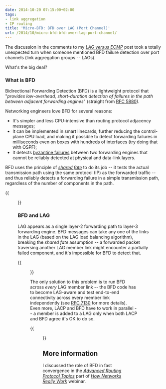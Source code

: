 ```yaml
---
date: 2014-10-20 07:15:00+02:00
tags:
- link aggregation
- IP routing
title: 'Micro-BFD: BFD over LAG (Port Channel)'
url: /2014/10/micro-bfd-bfd-over-lag-port-channel/
---
```

The discussion in the comments to my [*LAG versus ECMP*](/2014/10/lag-versus-ecmp/) post took a totally unexpected turn when someone mentioned BFD failure detection over port channels (link aggregation groups -- LAGs).

What's the big deal?
<!--more-->
### What is BFD

Bidirectional Forwarding Detection (BFD) is a lightweight protocol that "*provides low-overhead, short-duration detection of failures in the path between adjacent forwarding engines*" (straight from [RFC 5880](http://tools.ietf.org/html/rfc5880)).

Networking engineers love BFD for several reasons:

-   It's simpler and less CPU-intensive than routing protocol adjacency messages;
-   It can be implemented in smart linecards, further reducing the control-plane CPU load, and making it possible to detect forwarding failures in milliseconds even on boxes with hundreds of interfaces (try doing that with OSPF);
-   It detects [byzantine failures](http://en.wikipedia.org/wiki/Byzantine_fault_tolerance) between two forwarding engines that cannot be reliably detected at physical and data-link layers.

BFD uses the principle of [*shared fate*](/2014/08/fate-sharing-in-ip-networks/) to do its job -- it tests the actual transmission path using the same protocol (IP) as the forwarded traffic -- and thus reliably detects a forwarding failure in a simple transmission path, regardless of the number of components in the path.

{{<figure src="/2014/10/s1600-MicroBFD+-+Single+link.png" caption="BFD over a single link">}}

### BFD and LAG

LAG appears as a single layer-2 forwarding path to layer-3 forwarding engine. BFD messages can take any one of the links in the LAG (based on the LAG load balancing algorithm), breaking the *shared fate* assumption -- a forwarded packet traversing another LAG member link might encounter a partially failed component, and it's impossible for BFD to detect that.

{{<figure src="/2014/10/s1600-MicroBFD+-+BFD+over+LAG.png" caption="BFD over a Link Aggregation Group">}}

The only solution to this problem is to run BFD across *every* LAG member link -- the BFD code has to become LAG-aware and test end-to-end connectivity across every member link independently (see [RFC 7130](http://tools.ietf.org/html/rfc7130) for more details). Even more, LACP and BFD have to work in parallel -- a member is added to a LAG only when both LACP and BFD agree it's OK to do so.

{{<figure src="/2014/10/s1600-MicroBFD+Sessions.png" caption="Micro BFD sessions over LAG">}}

## More information

I discussed the role of BFD in fast convergence in the *[Advanced Routing Protocol Topics](https://my.ipspace.net/bin/list?id=Net101#ADV_ROUTING)* part of *[How Networks Really Work](https://www.ipspace.net/How_Networks_Really_Work)* webinar.
